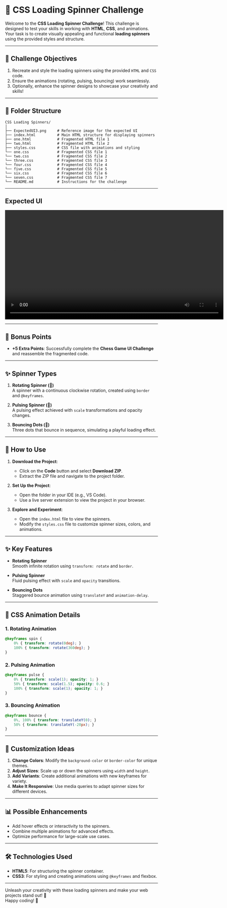 # 🎨 CSS Loading Spinner Challenge

Welcome to the **CSS Loading Spinner Challenge**! This challenge is designed to test your skills in working with **HTML**, **CSS**, and animations. Your task is to create visually appealing and functional **loading spinners** using the provided styles and structure.

---

## 🎯 Challenge Objectives

1. Recreate and style the loading spinners using the provided `HTML` and `CSS` code.  
2. Ensure the animations (rotating, pulsing, bouncing) work seamlessly.  
3. Optionally, enhance the spinner designs to showcase your creativity and skills!  



---

## 📂 Folder Structure

```plaintext
CSS Loading Spinners/
│
├── ExpectedUI3.png     # Reference image for the expected UI
├── index.html          # Main HTML structure for displaying spinners
├── one.html            # Fragmented HTML file 1
├── two.html            # Fragmented HTML file 2
├── styles.css          # CSS file with animations and styling
└── one.css             # Fragmented CSS file 1
└── two.css             # Fragmented CSS file 2
└── three.css           # Fragmented CSS file 3
└── four.css            # Fragmented CSS file 4
└── five.css            # Fragmented CSS file 5
└── six.css             # Fragmented CSS file 6
└── seven.css           # Fragmented CSS file 7
└── README.md           # Instructions for the challenge
```

---

## Expected UI

<video width="720" controls>
  <source src="./ExpectedUI3.mp4" type="video/mp4">
  Your browser does not support the video tag.
</video>

---

## 🌟 Bonus Points

- **+5 Extra Points**: Successfully complete the **Chess Game UI Challenge** and reassemble the fragmented code.

---

✨ Spinner Types
---------------

1. **Rotating Spinner (🔄)**  
   A spinner with a continuous clockwise rotation, created using `border` and `@keyframes`.

2. **Pulsing Spinner (🌟)**  
   A pulsing effect achieved with `scale` transformations and opacity changes.

3. **Bouncing Dots (🏀)**  
   Three dots that bounce in sequence, simulating a playful loading effect.

---

🔧 How to Use
-------------

1. **Download the Project**:
   - Click on the **Code** button and select **Download ZIP**.
   - Extract the ZIP file and navigate to the project folder.

2. **Set Up the Project**:
   - Open the folder in your IDE (e.g., VS Code).
   - Use a live server extension to view the project in your browser.

3. **Explore and Experiment**:
   - Open the `index.html` file to view the spinners.
   - Modify the `styles.css` file to customize spinner sizes, colors, and animations.

---

✨ Key Features
--------------

- **Rotating Spinner**  
  Smooth infinite rotation using `transform: rotate` and `border`.

- **Pulsing Spinner**  
  Fluid pulsing effect with `scale` and `opacity` transitions.

- **Bouncing Dots**  
  Staggered bounce animation using `translateY` and `animation-delay`.

---

📜 CSS Animation Details
------------------------

### **1. Rotating Animation**
```css
@keyframes spin {
    0% { transform: rotate(0deg); }
    100% { transform: rotate(360deg); }
}
```

### **2. Pulsing Animation**

```css
@keyframes pulse {
    0% { transform: scale(1); opacity: 1; }
    50% { transform: scale(1.5); opacity: 0.6; }
    100% { transform: scale(1); opacity: 1; }
}
```
### **3. Bouncing Animation**

```css
@keyframes bounce {
    0%, 100% { transform: translateY(0); }
    50% { transform: translateY(-20px); }
}
```

---

🚀 **Customization Ideas**
--------------------------

1. **Change Colors**: Modify the `background-color` or `border-color` for unique themes.  
2. **Adjust Sizes**: Scale up or down the spinners using `width` and `height`.  
3. **Add Variants**: Create additional animations with new keyframes for variety.  
4. **Make It Responsive**: Use media queries to adapt spinner sizes for different devices.  

---

📊 **Possible Enhancements**
----------------------------

- Add hover effects or interactivity to the spinners.  
- Combine multiple animations for advanced effects.  
- Optimize performance for large-scale use cases.  

---

🛠 **Technologies Used**
------------------------

- **HTML5**: For structuring the spinner container.  
- **CSS3**: For styling and creating animations using `@keyframes` and flexbox.  

---

Unleash your creativity with these loading spinners and make your web projects stand out! 🚀  
Happy coding! 🎉



